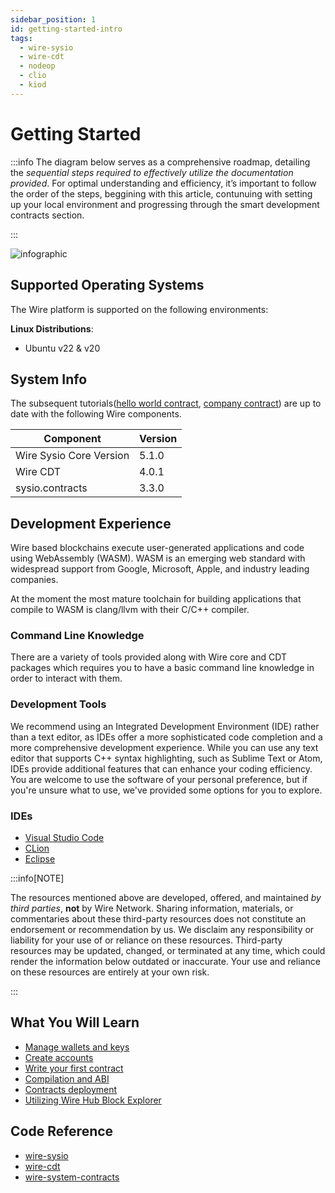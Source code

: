 ```yaml
---
sidebar_position: 1
id: getting-started-intro
tags:
  - wire-sysio
  - wire-cdt
  - nodeop
  - clio
  - kiod
---
```


# Getting Started

:::info
The diagram below serves as a comprehensive roadmap, detailing the *sequential steps required to effectively utilize the documentation provided*. For optimal understanding and efficiency, it’s important to follow the order of the steps, beggining with this article, contunuing with setting up your local environment and progressing through the smart development contracts section.

:::

![infographic](/img/infographic.png)

## Supported Operating Systems

The Wire platform is supported on the following environments:

**Linux Distributions**:

- Ubuntu v22 & v20

## System Info

The subsequent tutorials([hello world contract](../smart-contract-development/hello-world-contract-short.md), [company contract](../smart-contract-development/company-contract.md)) are up to date with the following Wire components.

| Component          | Version |
| ------------------ | ------- |
| Wire Sysio Core Version | 5.1.0   |
| Wire CDT                | 4.0.1   |
| sysio.contracts    | 3.3.0   |

## Development Experience

Wire based blockchains execute user-generated applications and code using WebAssembly (WASM). WASM is an emerging web standard with widespread support from Google, Microsoft, Apple, and industry leading companies.

At the moment the most mature toolchain for building applications that compile to WASM is clang/llvm with their C/C++ compiler.

### Command Line Knowledge

There are a variety of tools provided along with Wire core and CDT packages which requires you to have a basic command line knowledge in order to interact with them.

### Development Tools

We recommend using an Integrated Development Environment (IDE) rather than a text editor, as IDEs offer a more sophisticated code completion and a more comprehensive development experience. While you can use any text editor that supports C++ syntax highlighting, such as Sublime Text or Atom, IDEs provide additional features that can enhance your coding efficiency. You are welcome to use the software of your personal preference, but if you're unsure what to use, we've provided some options for you to explore.

### IDEs

- [Visual Studio Code](https://code.visualstudio.com/)
- [CLion](https://www.jetbrains.com/clion/)
- [Eclipse](https://eclipseide.org/)

:::info[NOTE]

The resources mentioned above are developed, offered, and maintained *by third parties*, **not** by Wire Network. Sharing information, materials, or commentaries about these third-party resources does not constitute an endorsement or recommendation by us. We disclaim any responsibility or liability for your use of or reliance on these resources. Third-party resources may be updated, changed, or terminated at any time, which could render the information below outdated or inaccurate. Your use and reliance on these resources are entirely at your own risk.

:::

## What You Will Learn

- [Manage wallets and keys](./manage-local-wallet-with-clio.md)
- [Create accounts](./create-development-accounts.md)
- [Write your first contract](../smart-contract-development/hello-world-contract-short.md#1-clone-the-contract-repository)
- [Compilation and ABI](../smart-contract-development/hello-world-contract-short.md#2-compile-the-contract)
- [Contracts deployment](../smart-contract-development/hello-world-contract-short.md#3-deploy-the-contract)
- [Utilizing Wire Hub Block Explorer](../wire-hub/connect-to-a-rpc.md)

## Code Reference

- [wire-sysio](https://github.com/Wire-Network/wire-sysio)
- [wire-cdt](https://github.com/Wire-Network/wire-cdt)
- [wire-system-contracts](https://github.com/Wire-Network/wire-system-contracts)

